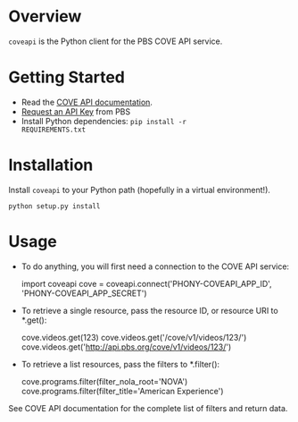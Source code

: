 # Overview

<code>coveapi</code> is the Python client for the PBS COVE API service.


# Getting Started

* Read the [COVE API documentation](http://projects.pbs.org/confluence/x/1IlGAQ).
* [Request an API Key](http://open.pbs.org/pbs-api-key-request/) from PBS
* Install Python dependencies: <code>pip install -r REQUIREMENTS.txt</code>


# Installation

Install <code>coveapi</code> to your Python path (hopefully in a virtual environment!).

    python setup.py install
    
    
# Usage

* To do anything, you will first need a connection to the COVE API service:

    import coveapi
    cove = coveapi.connect('PHONY-COVEAPI_APP_ID', 'PHONY-COVEAPI_APP_SECRET')

* To retrieve a single resource, pass the resource ID, or resource URI to *.get():

    cove.videos.get(123)
    cove.videos.get('/cove/v1/videos/123/')
    cove.videos.get('http://api.pbs.org/cove/v1/videos/123/')
    

* To retrieve a list resources, pass the filters to *.filter():

    cove.programs.filter(filter_nola_root='NOVA')
    cove.programs.filter(filter_title='American Experience')


See COVE API documentation for the complete list of filters and return data.